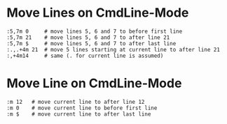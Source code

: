 # Move Lines on CmdLine-Mode
```
:5,7m 0 	# move lines 5, 6 and 7 to before first line
:5,7m 21 	# move lines 5, 6 and 7 to after line 21
:5,7m $ 	# move lines 5, 6 and 7 to after last line
:.,.+4m 21 	# move 5 lines starting at current line to after line 21
:,+4m14 	# same (. for current line is assumed)
```

# Move Line on CmdLine-Mode
```
:m 12 	# move current line to after line 12
:m 0 	# move current line to before first line
:m $ 	# move current line to after last line 
```

